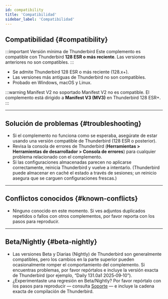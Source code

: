 ```yaml
---
id: compatibility
title: 'Compatibilidad'
sidebar_label: 'Compatibilidad'
---
```


## Compatibilidad {#compatibility}

:::important Versión mínima de Thunderbird
Este complemento es compatible con Thunderbird **128 ESR o más reciente**. Las versiones anteriores no son compatibles.
:::

- Se admite Thunderbird 128 ESR o más reciente (128.x+).
- Las versiones más antiguas de Thunderbird no son compatibles.
- Probado en Windows, macOS y Linux.

:::warning Manifest V2 no soportado
Manifest V2 no es compatible. El complemento está dirigido a **Manifest V3 (MV3)** en Thunderbird 128 ESR+.
:::

---

## Solución de problemas {#troubleshooting}

- Si el complemento no funciona como se esperaba, asegúrate de estar usando una versión compatible de Thunderbird (128 ESR o posterior).
- Revisa la consola de errores de Thunderbird (**Herramientas > Herramientas de desarrollador > Consola de errores**) para cualquier problema relacionado con el complemento.
- Si las configuraciones almacenadas parecen no aplicarse correctamente, reinicia Thunderbird y vuelve a intentarlo. (Thunderbird puede almacenar en caché el estado a través de sesiones; un reinicio asegura que se carguen configuraciones frescas.)

---

## Conflictos conocidos {#known-conflicts}

- Ninguno conocido en este momento. Si ves adjuntos duplicados repetidos o fallos con otros complementos, por favor reporta con los pasos para reproducir.

---

## Beta/Nightly {#beta-nightly}

- Las versiones Beta y Diarias (Nightly) de Thunderbird son generalmente compatibles, pero los cambios en la parte superior pueden ocasionalmente romper el comportamiento del complemento. Si encuentras problemas, por favor repórtalos e incluye la versión exacta de Thunderbird (por ejemplo, “Daily 131.0a1 2025‑09‑10”).
- ¿Experimentaste una regresión en Beta/Nightly? Por favor repórtalo con los pasos para reproducir — consulta [Soporte](support) — e incluye la cadena exacta de compilación de Thunderbird.
